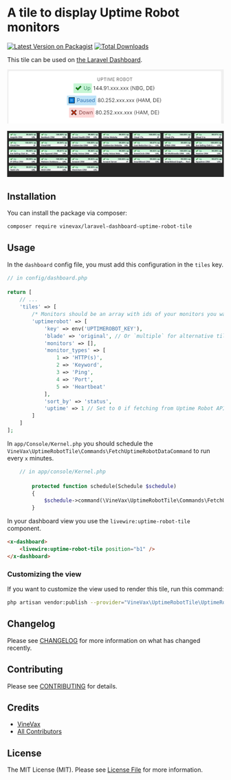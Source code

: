 # A tile to display Uptime Robot monitors

[![Latest Version on Packagist](https://img.shields.io/packagist/v/vinevax/laravel-dashboard-uptime-robot-tile.svg?style=flat-square)](https://packagist.org/packages/vinevax/laravel-dashboard-uptime-robot-tile)
[![Total Downloads](https://img.shields.io/packagist/dt/vinevax/laravel-dashboard-uptime-robot-tile?style=flat-square)](https://packagist.org/packages/vinevax/laravel-dashboard-uptime-robot-tile)

This tile can be used on [the Laravel Dashboard](https://docs.spatie.be/laravel-dashboard).

![img](docs/screenshot.png)

![img](docs/Capture.JPG)

## Installation

You can install the package via composer:

```bash
composer require vinevax/laravel-dashboard-uptime-robot-tile
```

## Usage

In the `dashboard` config file, you must add this configuration in the `tiles` key.

`````php
// in config/dashboard.php

return [
    // ...
    'tiles' => [
        /* Monitors should be an array with ids of your monitors you want to display */
        'uptimerobot' => [
            'key' => env('UPTIMEROBOT_KEY'),
            'blade' => 'original', // Or `multiple` for alternative tile
            'monitors' => [],
            'monitor_types' => [
                1 => 'HTTP(s)',
                2 => 'Keyword',
                3 => 'Ping',
                4 => 'Port',
                5 => 'Heartbeat'
            ],
            'sort_by' => 'status',
            'uptime' => 1 // Set to 0 if fetching from Uptime Robot API lags
        ]   
    ]   
];
`````

In `app/Console/Kernel.php` you should schedule the `VineVax\UptimeRobotTile\Commands\FetchUptimeRobotDataCommand` to run every `x` minutes.

````php
    // in app/console/Kernel.php
  
        protected function schedule(Schedule $schedule)
        {
            $schedule->command(\VineVax\UptimeRobotTile\Commands\FetchUptimeRobotDataCommand::class)->everyFiveMinutes();
        }
````

In your dashboard view you use the `livewire:uptime-robot-tile` component.

```html
<x-dashboard>
    <livewire:uptime-robot-tile position="b1" />
</x-dashboard>
```

### Customizing the view

If you want to customize the view used to render this tile, run this command:

```bash
php artisan vendor:publish --provider="VineVax\UptimeRobotTile\UptimeRobotTileServiceProvider" --tag="dashboard-uptime-robot-tile-views"
```

## Changelog

Please see [CHANGELOG](CHANGELOG.md) for more information on what has changed recently.

## Contributing

Please see [CONTRIBUTING](CONTRIBUTING.md) for details.

## Credits

- [VineVax](https://github.com/vinevax)
- [All Contributors](../../contributors)

## License

The MIT License (MIT). Please see [License File](LICENSE.md) for more information.
